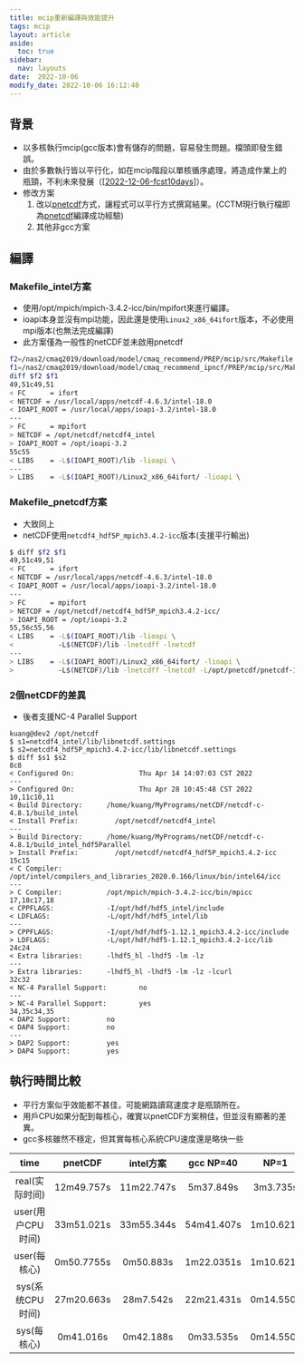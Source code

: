 ```yaml
---
title: mcip重新編譯與效能提升
tags: mcip
layout: article
aside:
  toc: true
sidebar:
  nav: layouts
date:  2022-10-06
modify_date: 2022-10-06 16:12:40
---
```

## 背景
- 以多核執行mcip(gcc版本)會有儲存的問題，容易發生問題。檔頭即發生錯誤。
- 由於多數執行皆以平行化，如在mcip階段以單核循序處理，將造成作業上的瓶頸，不利未來發展（[[2022-12-06-fcst10days]]）。
- 修改方案
  1. 改以[pnetcdf][PnetCDF]方式，讓程式可以平行方式撰寫結果。(CCTM現行執行檔即為[pnetcdf][PnetCDF]編譯成功經驗)
  1. 其他非gcc方案

## 編譯
### Makefile_intel方案
- 使用/opt/mpich/mpich-3.4.2-icc/bin/mpifort來進行編譯。
- ioapi本身並沒有mpi功能，因此還是使用`Linux2_x86_64ifort`版本，不必使用mpi版本(也無法完成編譯)
- 此方案僅為一般性的netCDF並未啟用pnetcdf

```bash
f2=/nas2/cmaq2019/download/model/cmaq_recommend/PREP/mcip/src/Makefile
f1=/nas2/cmaq2019/download/model/cmaq_recommend_ipncf/PREP/mcip/src/Makefile
diff $f2 $f1
49,51c49,51
< FC      = ifort
< NETCDF = /usr/local/apps/netcdf-4.6.3/intel-18.0
< IOAPI_ROOT = /usr/local/apps/ioapi-3.2/intel-18.0
---
> FC      = mpifort
> NETCDF = /opt/netcdf/netcdf4_intel
> IOAPI_ROOT = /opt/ioapi-3.2
55c55
< LIBS    = -L$(IOAPI_ROOT)/lib -lioapi \
---
> LIBS    = -L$(IOAPI_ROOT)/Linux2_x86_64ifort/ -lioapi \
```

### Makefile_pnetcdf方案
- 大致同上
- netCDF使用`netcdf4_hdf5P_mpich3.4.2-icc`版本(支援平行輸出)

```bash
$ diff $f2 $f1
49,51c49,51
< FC      = ifort
< NETCDF = /usr/local/apps/netcdf-4.6.3/intel-18.0
< IOAPI_ROOT = /usr/local/apps/ioapi-3.2/intel-18.0
---
> FC      = mpifort
> NETCDF = /opt/netcdf/netcdf4_hdf5P_mpich3.4.2-icc/
> IOAPI_ROOT = /opt/ioapi-3.2
55,56c55,56
< LIBS    = -L$(IOAPI_ROOT)/lib -lioapi \
<           -L$(NETCDF)/lib -lnetcdff -lnetcdf
---
> LIBS    = -L$(IOAPI_ROOT)/Linux2_x86_64ifort/ -lioapi \
>           -L$(NETCDF)/lib -lnetcdff -lnetcdf -L/opt/pnetcdf/pnetcdf-1.12.3_intel_mpich-icc/lib -lpnetcdf
```

### 2個netCDF的差異
- 後者支援NC-4 Parallel Support

```
kuang@dev2 /opt/netcdf
$ s1=netcdf4_intel/lib/libnetcdf.settings
$ s2=netcdf4_hdf5P_mpich3.4.2-icc/lib/libnetcdf.settings
$ diff $s1 $s2
8c8
< Configured On:                Thu Apr 14 14:07:03 CST 2022
---
> Configured On:                Thu Apr 28 10:45:48 CST 2022
10,11c10,11
< Build Directory:      /home/kuang/MyPrograms/netCDF/netcdf-c-4.8.1/build_intel
< Install Prefix:         /opt/netcdf/netcdf4_intel
---
> Build Directory:      /home/kuang/MyPrograms/netCDF/netcdf-c-4.8.1/build_intel_hdf5Parallel
> Install Prefix:         /opt/netcdf/netcdf4_hdf5P_mpich3.4.2-icc
15c15
< C Compiler:           /opt/intel/compilers_and_libraries_2020.0.166/linux/bin/intel64/icc
---
> C Compiler:           /opt/mpich/mpich-3.4.2-icc/bin/mpicc
17,18c17,18
< CPPFLAGS:             -I/opt/hdf/hdf5_intel/include
< LDFLAGS:              -L/opt/hdf/hdf5_intel/lib
---
> CPPFLAGS:             -I/opt/hdf/hdf5-1.12.1_mpich3.4.2-icc/include
> LDFLAGS:              -L/opt/hdf/hdf5-1.12.1_mpich3.4.2-icc/lib
24c24
< Extra libraries:      -lhdf5_hl -lhdf5 -lm -lz
---
> Extra libraries:      -lhdf5_hl -lhdf5 -lm -lz -lcurl
32c32
< NC-4 Parallel Support:        no
---
> NC-4 Parallel Support:        yes
34,35c34,35
< DAP2 Support:         no
< DAP4 Support:         no
---
> DAP2 Support:         yes
> DAP4 Support:         yes
```

## 執行時間比較
- 平行方案似乎效能都不甚佳，可能網路讀寫速度才是瓶頸所在。
- 用戶CPU如果分配到每核心，確實以pnetCDF方案稍佳，但並沒有顯著的差異。
- gcc多核雖然不穩定，但其實每核心系統CPU速度還是略快一些

time |pnetCDF|intel方案|gcc NP=40|NP=1
:-:|:-:|:-:|:-:|:-:
real(实际时间)|12m49.757s|11m22.747s|5m37.849s|3m3.735s|3m3.735s
user(用户CPU时间)|33m51.021s|33m55.344s|54m41.407s|1m10.621s|1m10.621s
user(每核心)|0m50.7755s|0m50.883s|1m22.0351s|1m10.621s|1m10.621s
sys(系统CPU时间) |27m20.663s|28m7.542s|22m21.431s|0m14.550s|0m14.550s
sys(每核心) |0m41.016s|0m42.188s|0m33.535s|0m14.550s|0m14.550s

[PnetCDF]: https://sinotec2.github.io/Focus-on-Air-Quality/utilities/netCDF/lib_comp/#pnetcdf "Focus-on-Air-Quality->Utilities->NetCDF Relatives->程式庫之編譯NC相關程式庫之編譯->pnetcdf"
[//begin]: # "Autogenerated link references for markdown compatibility"
[2022-12-06-fcst10days]: 2022-12-06-fcst10days.md "空品預報時距之延長"
[//end]: # "Autogenerated link references"
